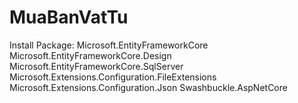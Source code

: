 # MuaBanVatTu
Install Package:
Microsoft.EntityFrameworkCore
Microsoft.EntityFrameworkCore.Design
Microsoft.EntityFrameworkCore.SqlServer
Microsoft.Extensions.Configuration.FileExtensions
Microsoft.Extensions.Configuration.Json
Swashbuckle.AspNetCore
